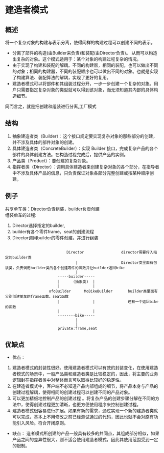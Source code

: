 # 建造者模式

## 概述 
将一个复杂对象的构建与表示分离，使得同样的构建过程可以创建不同的表示。
+ 分离了部件的构造(由Builder来负责)和装配(由Director负责)。 从而可以构造出复杂的对象。这个模式适用于：某个对象的构建过程复杂的情况。
+ 由于实现了构建和装配的解耦。不同的构建器，相同的装配，也可以做出不同的对象；相同的构建器，不同的装配顺序也可以做出不同的对象。也就是实现了构建算法、装配算法的解耦，实现了更好的复用。
+ 建造者模式可以将部件和其组装过程分开，一步一步创建一个复杂的对象。用户只需要指定复杂对象的类型就可以得到该对象，而无须知道其内部的具体构造细节。
  
  
简而言之，就是把创建和组装进行分离,工厂模式

## 结构
1. 抽象建造者类（Builder）：这个接口规定要实现复杂对象的那些部分的创建，并不涉及具体的部件对象的创建。
2. 具体建造者类（ConcreteBuilder）：实现 Builder 接口，完成复杂产品的各个部件的具体创建方法。在构造过程完成后，提供产品的实例。
3. 产品类（Product）：要创建的复杂对象。
4. 指挥者类（Director）：调用具体建造者来创建复杂对象的各个部分，在指导者中不涉及具体产品的信息，只负责保证对象各部分完整创建或按某种顺序创建。

## 例子
共享单车类：Director负责组装，builder负责创建  
组装单车的过程:
1. Director选择指定的builder,
2. builder有各个零件frame，seat的创建流程
3. Director调用builder的零件创建，并进行组装
```

                            Director                 director需要传入指定的builder类    
                                |                    Director类里面有包装类，负责调用builder类的各个创建零件的函数并让builder返回bike  
                                |  
                        -----builder-----  
                        |      (抽象类)  |  
                        |               |  
                    ofoBuilder      MoBikeBuilder       builder类里面有分别创建单车的frame函数，seat函数  
                        |               |               还有一个返回bike的函数  
                        |               |  
                        --------bike-----  
                                |  
                                |  
                        private:frame,seat  
```
## 优缺点
+ 优点：
1. 建造者模式的封装性很好。使用建造者模式可以有效的封装变化，在使用建造者模式的场景中，一般产品类和建造者类是比较稳定的，因此，将主要的业务逻辑封在指挥者类中对整体而言可以取得比较好的稳定性。
2. 在建造者模式中，客户端不必知道产品内部组成的细节，将产品本身与产品的创建过程解耦，使得相同的创建过程可以创建不同的产品对象。
3. 可以更加精细地控制产品的创建过程 。将复杂产品的创建步骤分解在不同的方法中，使得创建过程更加清晰，也更方便使用程序来控制创建过程。
4.  建造者模式很容易进行扩展。如果有新的需求，通过实现一个新的建造者类就可以完成，基本上不用修改之前已经测试通过的代码，因此也就不会对原有功能引入风险。符合开闭原则。
+ 缺点：
造者模式所创建的产品一般具有较多的共同点，其组成部分相似，如果产品之间的差异性很大，则不适合使用建造者模式，因此其使用范围受到一定的限制。